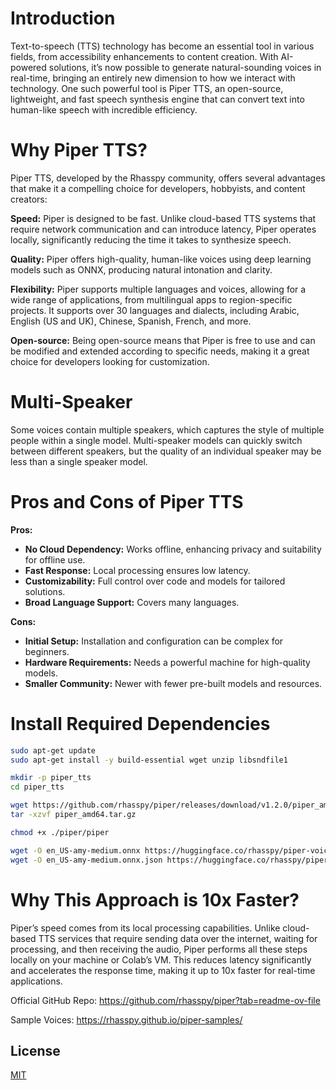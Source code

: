 # Introduction

Text-to-speech (TTS) technology has become an essential tool in various fields, from accessibility enhancements to content creation. With AI-powered solutions, it’s now possible to generate natural-sounding voices in real-time, bringing an entirely new dimension to how we interact with technology. One such powerful tool is Piper TTS, an open-source, lightweight, and fast speech synthesis engine that can convert text into human-like speech with incredible efficiency.

# Why Piper TTS?
Piper TTS, developed by the Rhasspy community, offers several advantages that make it a compelling choice for developers, hobbyists, and content creators:

**Speed:** Piper is designed to be fast. Unlike cloud-based TTS systems that require network communication and can introduce latency, Piper operates locally, significantly reducing the time it takes to synthesize speech.

**Quality:** Piper offers high-quality, human-like voices using deep learning models such as ONNX, producing natural intonation and clarity.

**Flexibility:** Piper supports multiple languages and voices, allowing for a wide range of applications, from multilingual apps to region-specific projects. It supports over 30 languages and dialects, including Arabic, English (US and UK), Chinese, Spanish, French, and more.

**Open-source:** Being open-source means that Piper is free to use and can be modified and extended according to specific needs, making it a great choice for developers looking for customization.


# Multi-Speaker
Some voices contain multiple speakers, which captures the style of multiple people within a single model.
Multi-speaker models can quickly switch between different speakers, but the quality of an individual speaker may be less than a single speaker model.

# Pros and Cons of Piper TTS

**Pros:**
- **No Cloud Dependency:** Works offline, enhancing privacy and suitability for offline use.
- **Fast Response:** Local processing ensures low latency.
- **Customizability:** Full control over code and models for tailored solutions.
- **Broad Language Support:** Covers many languages.

**Cons:**
- **Initial Setup:** Installation and configuration can be complex for beginners.
- **Hardware Requirements:** Needs a powerful machine for high-quality models.
- **Smaller Community:** Newer with fewer pre-built models and resources.

# Install Required Dependencies

````bash
sudo apt-get update 
sudo apt-get install -y build-essential wget unzip libsndfile1

mkdir -p piper_tts
cd piper_tts 

wget https://github.com/rhasspy/piper/releases/download/v1.2.0/piper_amd64.tar.gz 
tar -xzvf piper_amd64.tar.gz

chmod +x ./piper/piper

wget -O en_US-amy-medium.onnx https://huggingface.co/rhasspy/piper-voices/resolve/v1.0.0/en/en_US/amy/medium/en_US-amy-medium.onnx?download=true
wget -O en_US-amy-medium.onnx.json https://huggingface.co/rhasspy/piper-voices/resolve/v1.0.0/en/en_US/amy/medium/en_US-amy-medium.onnx.json?download=true


````

# Why This Approach is 10x Faster?
Piper’s speed comes from its local processing capabilities. Unlike cloud-based TTS services that require sending data over the internet, waiting for processing, and then receiving the audio, Piper performs all these steps locally on your machine or Colab’s VM. This reduces latency significantly and accelerates the response time, making it up to 10x faster for real-time applications.

Official GitHub Repo: https://github.com/rhasspy/piper?tab=readme-ov-file

Sample Voices: https://rhasspy.github.io/piper-samples/

## License

[MIT](https://choosealicense.com/licenses/mit/)
